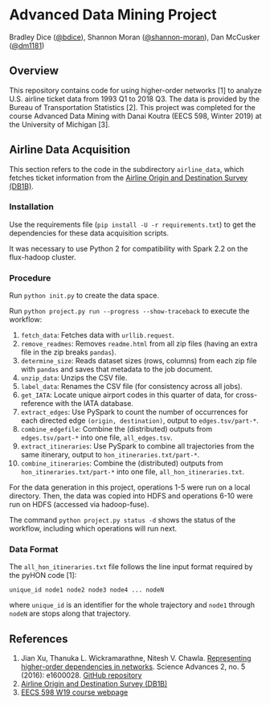 # Advanced Data Mining Project
Bradley Dice ([@bdice](https://github.com/bdice/)),
Shannon Moran ([@shannon-moran](https://github.com/shannon-moran/)),
Dan McCusker ([@dm1181](https://github.com/dm1181/))

## Overview

This repository contains code for using higher-order networks [1] to analyze U.S. airline ticket data from 1993 Q1 to 2018 Q3.
The data is provided by the Bureau of Transportation Statistics [2].
This project was completed for the course Advanced Data Mining with Danai Koutra (EECS 598, Winter 2019) at the University of Michigan [3].

## Airline Data Acquisition

This section refers to the code in the subdirectory `airline_data`, which fetches ticket information from the [Airline Origin and Destination Survey (DB1B)](https://www.transtats.bts.gov/Tables.asp?DB_ID=125).

### Installation

Use the requirements file (`pip install -U -r requirements.txt`) to get the dependencies for these data acquisition scripts.

It was necessary to use Python 2 for compatibility with Spark 2.2 on the flux-hadoop cluster.

### Procedure

Run `python init.py` to create the data space.

Run `python project.py run --progress --show-traceback` to execute the workflow:

1. `fetch_data`: Fetches data with `urllib.request`.
2. `remove_readmes`: Removes `readme.html` from all zip files (having an extra file in the zip breaks `pandas`).
3. `determine_size`: Reads dataset sizes (rows, columns) from each zip file with `pandas` and saves that metadata to the job document.
4. `unzip_data`: Unzips the CSV file.
5. `label_data`: Renames the CSV file (for consistency across all jobs).
6. `get_IATA`: Locate unique airport codes in this quarter of data, for cross-reference with the IATA database.
7. `extract_edges`: Use PySpark to count the number of occurrences for each directed edge `(origin, destination)`, output to `edges.tsv/part-*`.
8. `combine_edgefile`: Combine the (distributed) outputs from `edges.tsv/part-*` into one file, `all_edges.tsv`.
9. `extract_itineraries`: Use PySpark to combine all trajectories from the same itinerary, output to `hon_itineraries.txt/part-*`.
10. `combine_itineraries`: Combine the (distributed) outputs from `hon_itineraries.txt/part-*` into one file, `all_hon_itineraries.txt`.

For the data generation in this project, operations 1-5 were run on a local directory.
Then, the data was copied into HDFS and operations 6-10 were run on HDFS (accessed via hadoop-fuse).

The command `python project.py status -d` shows the status of the workflow, including which operations will run next.

### Data Format

The `all_hon_itineraries.txt` file follows the line input format required by the pyHON code [1]:

```
unique_id node1 node2 node3 node4 ... nodeN
```

where `unique_id` is an identifier for the whole trajectory and `node1` through `nodeN` are stops along that trajectory.

## References

1. Jian Xu, Thanuka L. Wickramarathne, Nitesh V. Chawla. [Representing higher-order dependencies in networks](http://advances.sciencemag.org/content/advances/2/5/e1600028.full.pdf). Science Advances 2, no. 5 (2016): e1600028. [GitHub repository](https://github.com/xyjprc/hon)
2. [Airline Origin and Destination Survey (DB1B)](https://www.transtats.bts.gov/DatabaseInfo.asp?DB_ID=125)
3. [EECS 598 W19 course webpage](http://web.eecs.umich.edu/~dkoutra/courses/W19_598/)
